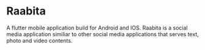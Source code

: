# Raabita
A flutter mobile application build for Android and IOS. Raabita is a social media application similiar to other social media applications that serves text, photo and video contents.

